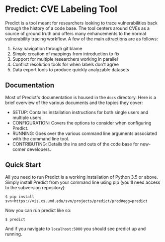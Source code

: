 # Predict: CVE Labeling Tool

Predict is a tool meant for researchers looking to trace vulnerabilities back
through the history of a code base. The tool centers around CVEs as a source
of ground truth and offers many enhancements to the normal vulnerability tracing
workflow. A few of the main attractions are as follows:

1. Easy navigation through git blame
2. Simple creation of mappings from introduction to fix
3. Support for multiple researchers working in parallel
4. Conflict resolution tools for when labels don't agree
5. Data export tools to produce quickly analyzable datasets

## Documentation

Most of Predict's documentation is housed in the `docs` directory. Here is a 
brief overview of the various documents and the topics they cover:

* SETUP: Contains installation instructions for both single users and multiple users.
* CONFIGURATION: Covers the options to consider when configuring Predict.
* RUNNING: Goes over the various command line arguments associated with the command line tool.
* CONTRIBUTING: Details the ins and outs of the code base for new-comer developers.

## Quick Start

All you need to run Predict is a working installation of Python 3.5 or above.
Simply install Predict from your command line using pip (you'll need access
to the subversion repository):

```
$ pip install svn+https://vis.cs.umd.edu/svn/projects/predict/prod#egg=predict
```

Now you can run predict like so:

```
$ predict
```

And if you navigate to `localhost:5000` you should see predict up and running.
